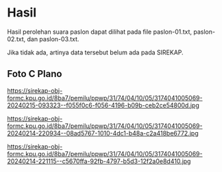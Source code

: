 # Hasil

Hasil perolehan suara paslon dapat dilihat pada file paslon-01.txt, paslon-02.txt, dan paslon-03.txt.

Jika tidak ada, artinya data tersebut belum ada pada SIREKAP.

## Foto C Plano

https://sirekap-obj-formc.kpu.go.id/8ba7/pemilu/ppwp/31/74/04/10/05/3174041005069-20240215-093323--f055f0c6-f056-4196-b09b-ceb2ce54800d.jpg

https://sirekap-obj-formc.kpu.go.id/8ba7/pemilu/ppwp/31/74/04/10/05/3174041005069-20240214-220934--08ad5767-1010-4dc1-b48a-c2a418be6772.jpg

https://sirekap-obj-formc.kpu.go.id/8ba7/pemilu/ppwp/31/74/04/10/05/3174041005069-20240214-221115--c5670ffa-92fb-4797-b5d3-12f2a0e8d410.jpg
